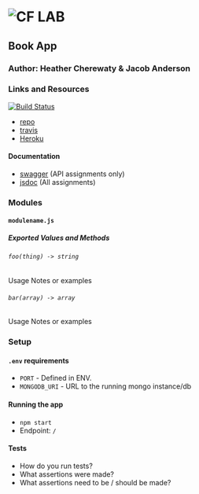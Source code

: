![CF](http://i.imgur.com/7v5ASc8.png) LAB
=================================================

## Book App

### Author: Heather Cherewaty & Jacob Anderson

### Links and Resources
[![Build Status](https://www.travis-ci.com/hcherewaty/15-project-books.svg?branch=master)](https://www.travis-ci.com/hcherewaty/15-project-books)

* [repo](https://github.com/hcherewaty/15-project-books)
* [travis](https://www.travis-ci.com/hcherewaty/15-project-books)
* [Heroku]()


#### Documentation
* [swagger](http://xyz.com) (API assignments only)
* [jsdoc](http://xyz.com) (All assignments)

### Modules
#### `modulename.js`
##### Exported Values and Methods

###### `foo(thing) -> string`
Usage Notes or examples

###### `bar(array) -> array`
Usage Notes or examples

### Setup
#### `.env` requirements
* `PORT` - Defined in ENV.
* `MONGODB_URI` - URL to the running mongo instance/db

#### Running the app
* `npm start`
* Endpoint: `/`

  
#### Tests
* How do you run tests?
* What assertions were made?
* What assertions need to be / should be made?


